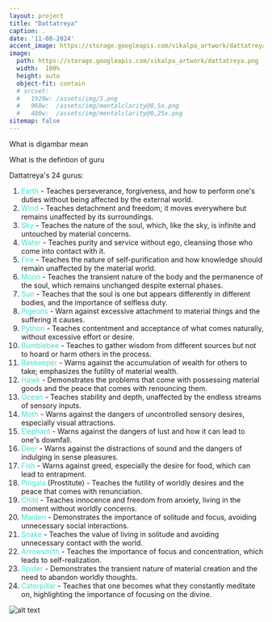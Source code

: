 ```yaml
---
layout: project
title: "Dattatreya"
caption: .
date: '11-08-2024'
accent_image: https://storage.googleapis.com/vikalpa_artwork/dattatreya.png   
image: 
  path: https://storage.googleapis.com/vikalpa_artwork/dattatreya.png
  width:  100%
  height: auto
  object-fit: contain
  # srcset: 
  #   1920w: /assets/img/S.png
  #   960w:  /assets/img/mentalclarity@0,5x.png
  #   480w:  /assets/img/mentalclarity@0,25x.png
sitemap: false
---
```



What is digambar mean

What is the defintion of guru


Dattatreya's 24 gurus:

1. <span style="color:turquoise">Earth</span> - Teaches perseverance, forgiveness, and how to perform one's duties without being affected by the external world.
2. <span style="color:turquoise">Wind</span> - Teaches detachment and freedom; it moves everywhere but remains unaffected by its surroundings.
3. <span style="color:turquoise">Sky</span> - Teaches the nature of the soul, which, like the sky, is infinite and untouched by material concerns.
4. <span style="color:turquoise">Water</span> - Teaches purity and service without ego, cleansing those who come into contact with it.
5. <span style="color:turquoise">Fire</span> - Teaches the nature of self-purification and how knowledge should remain unaffected by the material world.
6. <span style="color:turquoise">Moon</span> - Teaches the transient nature of the body and the permanence of the soul, which remains unchanged despite external phases.
7. <span style="color:turquoise">Sun</span> - Teaches that the soul is one but appears differently in different bodies, and the importance of selfless duty.
8. <span style="color:turquoise">Pigeons</span> - Warn against excessive attachment to material things and the suffering it causes.
9. <span style="color:turquoise">Python</span> - Teaches contentment and acceptance of what comes naturally, without excessive effort or desire.
10. <span style="color:turquoise">Bumblebee</span> - Teaches to gather wisdom from different sources but not to hoard or harm others in the process.
11. <span style="color:turquoise">Beekeeper</span> - Warns against the accumulation of wealth for others to take; emphasizes the futility of material wealth.
12. <span style="color:turquoise">Hawk</span> - Demonstrates the problems that come with possessing material goods and the peace that comes with renouncing them.
13. <span style="color:turquoise">Ocean</span> - Teaches stability and depth, unaffected by the endless streams of sensory inputs.
14. <span style="color:turquoise">Moth</span> - Warns against the dangers of uncontrolled sensory desires, especially visual attractions.
15. <span style="color:turquoise">Elephant</span> - Warns against the dangers of lust and how it can lead to one's downfall.
16. <span style="color:turquoise">Deer</span> - Warns against the distractions of sound and the dangers of indulging in sense pleasures.
17. <span style="color:turquoise">Fish</span> - Warns against greed, especially the desire for food, which can lead to entrapment.
18. <span style="color:turquoise">Pingala</span> (Prostitute) - Teaches the futility of worldly desires and the peace that comes with renunciation.
19. <span style="color:turquoise">Child</span> - Teaches innocence and freedom from anxiety, living in the moment without worldly concerns.
20. <span style="color:turquoise">Maiden</span> - Demonstrates the importance of solitude and focus, avoiding unnecessary social interactions.
21. <span style="color:turquoise">Snake</span> - Teaches the value of living in solitude and avoiding unnecessary contact with the world.
22. <span style="color:turquoise">Arrowsmith</span> - Teaches the importance of focus and concentration, which leads to self-realization. 
23. <span style="color:turquoise">Spider</span> - Demonstrates the transient nature of material creation and the need to abandon worldly thoughts.
24. <span style="color:turquoise">Caterpillar</span> - Teaches that one becomes what they constantly meditate on, highlighting the importance of focusing on the divine.




![alt text](https://storage.googleapis.com/vikalpa_artwork/dattatreya.png)
